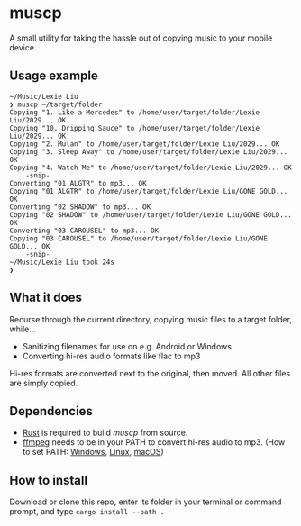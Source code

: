 muscp
=====
A small utility for taking the hassle out of copying music to your mobile device.

## Usage example
```
~/Music/Lexie Liu 
❯ muscp ~/target/folder
Copying "1. Like a Mercedes" to /home/user/target/folder/Lexie Liu/2029... OK
Copying "10. Dripping Sauce" to /home/user/target/folder/Lexie Liu/2029... OK
Copying "2. Mulan" to /home/user/target/folder/Lexie Liu/2029... OK
Copying "3. Sleep Away" to /home/user/target/folder/Lexie Liu/2029... OK
Copying "4. Watch Me" to /home/user/target/folder/Lexie Liu/2029... OK
    -snip-
Converting "01 ALGTR" to mp3... OK
Copying "01 ALGTR" to /home/user/target/folder/Lexie Liu/GONE GOLD... OK
Converting "02 SHADOW" to mp3... OK
Copying "02 SHADOW" to /home/user/target/folder/Lexie Liu/GONE GOLD... OK
Converting "03 CAROUSEL" to mp3... OK
Copying "03 CAROUSEL" to /home/user/target/folder/Lexie Liu/GONE GOLD... OK
    -snip-
~/Music/Lexie Liu took 24s 
❯
```

## What it does
Recurse through the current directory, copying music files to a target folder, while...
* Sanitizing filenames for use on e.g. Android or Windows
* Converting hi-res audio formats like flac to mp3

Hi-res formats are converted next to the original, then moved. All other files are simply copied.

## Dependencies
* [Rust](https://rustup.rs/) is required to build *muscp* from source.
* [ffmpeg](https://ffmpeg.org/) needs to be in your PATH to convert hi-res audio to mp3. (How to set PATH: [Windows](https://stackoverflow.com/a/44272417), [Linux](https://unix.stackexchange.com/a/26059), [macOS](https://unix.stackexchange.com/a/111557))

## How to install
Download or clone this repo, enter its folder in your terminal or command prompt, and type `cargo install --path .`